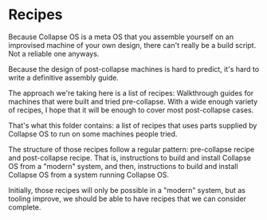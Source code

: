# Recipes

Because Collapse OS is a meta OS that you assemble yourself on an improvised
machine of your own design, there can't really be a build script. Not a
reliable one anyways.

Because the design of post-collapse machines is hard to predict, it's hard to
write a definitive assembly guide.

The approach we're taking here is a list of recipes: Walkthrough guides for
machines that were built and tried pre-collapse. With a wide enough variety of
recipes, I hope that it will be enough to cover most post-collapse cases.

That's what this folder contains: a list of recipes that uses parts supplied
by Collapse OS to run on some machines people tried.

The structure of those recipes follow a regular pattern: pre-collapse recipe
and post-collapse recipe. That is, instructions to build and install Collapse
OS from a "modern" system, and then, instructions to build and install Collapse
OS from a system running Collapse OS.

Initially, those recipes will only be possible in a "modern" system, but as
tooling improve, we should be able to have recipes that we can consider
complete.
